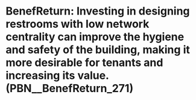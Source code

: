 # BenefReturn: __Investing in designing restrooms with low network centrality can improve the hygiene and safety of the building, making it more desirable for tenants and increasing its value.__ (PBN__BenefReturn_271)

